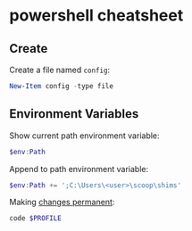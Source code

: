 # powershell cheatsheet

## Create

Create a file named `config`:

```powershell
New-Item config -type file
```

## Environment Variables

Show current path environment variable:

```powershell
$env:Path
```

Append to path environment variable:

```powershell
$env:Path += ';C:\Users\<user>\scoop\shims'
```

Making [changes permanent](https://stackoverflow.com/a/714918):

```powershell
code $PROFILE
```
